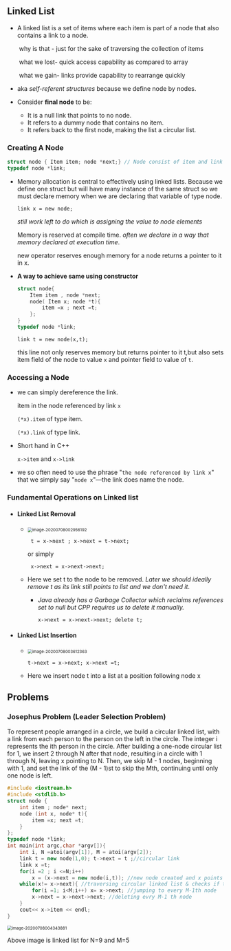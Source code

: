 ## Linked List

- A linked list is a set of items where each item is part of a node that also contains a link to a node.

  ​		why is that - just for the sake of traversing the collection of items

  ​		what we lost- quick access capability as compared to array

  ​		what we gain- links provide capability to rearrange quickly

-  aka *self-referent structures* because we define node by nodes.

- Consider **final node** to be:

  - It is a null link that points to no node.
  - It refers to a dummy node that contains no
    item.
  - It refers back to the first node, making the list
    a circular list.

### Creating A Node

````c++
struct node { Item item; node *next;} // Node consist of item and link
typedef node *link;
````

- Memory allocation is central to effectively using linked lists. Because we define one struct but will have many instance of the same struct so we must declare memory when we are declaring that variable of type node.

  `link x = new node;`

  *still work left to do which is assigning the value to node elements<Read Access Before>*

  Memory is reserved at compile time. *often we declare in a way that memory declared at execution time*.

  new operator reserves enough memory for a node returns a pointer to it in x.

- **A way to achieve same using constructor**

  ````c++
  struct node{
      Item item , node *next;
      node( Item x; node *t){
          item =x ; next =t;
      };
  }
  typedef node *link;
  ````

  `link t = new node(x,t);`

  this line not only reserves memory but returns pointer to it t,but also sets item field of the node to value `x` and pointer field to value of `t`.

### Accessing a Node

- we can simply dereference the link.

  item in the node referenced by link `x`

  `(*x).item` of type item.

  `(*x).link` of type link.

- Short hand in C++

  `x->item` and `x->link`

- we so often need to use the phrase "`the node referenced by link x`" that we simply say "`node x`"—the link does name the node.

### Fundamental Operations on Linked list

- #### Linked List Removal

  - <img src="D:\Notes\Algorithms and Data Structures\Part 2- Data Structures\3-Elementary Data Structures\3-Linked Lists.assets\image-20200708002956192.png" alt="image-20200708002956192" style="zoom: 67%;" />

    ` t = x->next ; x->next = t->next;`

    or simply

    ` x->next = x->next->next;` <you can never access deleted node again>

  - Here we set t to the node to be removed. *Later we should ideally remove t as its link still points to list and we don't need it*.

    - *Java already has a Garbage Collector which reclaims references set to null but CPP requires us to delete it manually.*

      `x->next = x->next->next; delete t;`

- #### Linked List Insertion

  - <img src="D:\Notes\Algorithms and Data Structures\Part 2- Data Structures\3-Elementary Data Structures\3-Linked Lists.assets\image-20200708003612363.png" alt="image-20200708003612363" style="zoom:67%;" />

    `t->next = x->next; x->next =t;`

  - Here we insert node t into a list at a position following node x

## Problems

### Josephus Problem (Leader Selection Problem)

To represent people arranged in a circle, we build a circular linked list, with a link from each person to the person on the left in the circle. The integer i represents the ith person in the circle. After building a one-node circular list for 1, we insert 2 through N after that node,
resulting in a circle with 1 through N, leaving x pointing to N. Then, we skip M - 1 nodes, beginning with 1, and set the link of the (M - 1)st to skip the Mth, continuing
until only one node is left.

````c++
#include <iostream.h>
#include <stdlib.h>
struct node {
	int item ; node* next;
    node (int x, node* t){
        item =x; next =t;
    }
};
typedef node *link;
int main(int argc,char *argv[]){
    int i, N =atoi(argv[1]), M = atoi(argv[2]);
    link t = new node(1,0); t->next = t ;//circular link
    link x =t;
    for(i =2 ; i <=N;i++)
        x = (x->next = new node(i,t)); //new node created and x points to it
    while(x!= x->next){ //traversing circular linked list & checks if there is 1 node remaining or not.
        for(i =1; i<M;i++) x= x->next; //jumping to every M-1th node
        x->next = x->next->next; //deleting evry M-1 th node
    }
    cout<< x->item << endl;
}
````

<img src="D:\Notes\Algorithms and Data Structures\Part 2- Data Structures\3-Elementary Data Structures\3-Linked Lists.assets\image-20200708004343881.png" alt="image-20200708004343881" style="zoom:67%;" />

Above image is linked list for N=9 and M=5